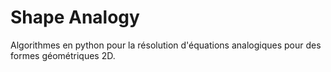 # Shape Analogy
Algorithmes en python pour la résolution d'équations analogiques pour des formes géométriques 2D.
